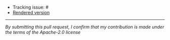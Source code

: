 * Tracking issue: #
* [Rendered version](/my-branch/text/xxxx.md)

---

_By submitting this pull request, I confirm that my contribution is made under
the terms of the Apache-2.0 license_
